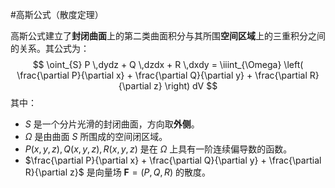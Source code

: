 #高斯公式（散度定理）

高斯公式建立了**封闭曲面**上的第二类曲面积分与其所围**空间区域**上的三重积分之间的关系。其公式为：
$$ \oint_{S} P \,dydz + Q \,dzdx + R \,dxdy = \iiint_{\Omega} \left( \frac{\partial P}{\partial x} + \frac{\partial Q}{\partial y} + \frac{\partial R}{\partial z} \right) dV $$
其中：
- $S$ 是一个分片光滑的封闭曲面，方向取**外侧**。
- $\Omega$ 是由曲面 $S$ 所围成的空间闭区域。
- $P(x,y,z), Q(x,y,z), R(x,y,z)$ 是在 $\Omega$ 上具有一阶连续偏导数的函数。
- $\frac{\partial P}{\partial x} + \frac{\partial Q}{\partial y} + \frac{\partial R}{\partial z}$ 是向量场 $\mathbf{F} = (P, Q, R)$ 的散度。